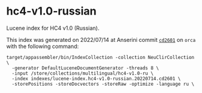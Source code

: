# hc4-v1.0-russian

Lucene index for HC4 v1.0 (Russian).

This index was generated on 2022/07/14 at Anserini commit [`cd2601`](https://github.com/castorini/anserini/commit/cd26013fe6f1a8bcaebc440392e6c97c7bd486b7) on `orca` with the following command:

```
target/appassembler/bin/IndexCollection -collection NeuClirCollection \
  -generator DefaultLuceneDocumentGenerator -threads 8 \
  -input /store/collections/multilingual/hc4-v1.0-ru \
  -index indexes/lucene-index.hc4-v1.0-russian.20220714.cd2601 \
  -storePositions -storeDocvectors -storeRaw -optimize -language ru \
```
